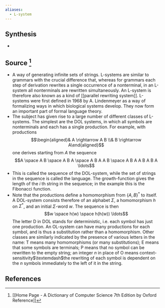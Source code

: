 ```yaml
---
aliases:
  - L-system
---
```

## Synthesis
- 
## Source [^1]
- A way of generating infinite sets of strings. L-systems are similar to grammars with the crucial difference that, whereas for grammars each step of derivation rewrites a single occurrence of a nonterminal, in an L-system all nonterminals are rewritten simultaneously. An L-system is therefore also known as a kind of [[parallel rewriting system]]. L-systems were first defined in 1968 by A. Lindenmeyer as a way of formalizing ways in which biological systems develop. They now form an important part of formal language theory.
- The subject has given rise to a large number of different classes of L-systems. The simplest are the DOL systems, in which all symbols are nonterminals and each has a single production. For example, with productions$$\begin{aligned}& A \rightarrow A B \\& B \rightarrow A\end{aligned}$$one derives starting from $A$ the sequence $$A \space A B \space A B A \space A B A A B \space A B A A B A B A \ldots$$
- This is called the sequence of the DOL-system, while the set of strings in the sequence is called the language. The growth-function gives the length of the $i$ th string in the sequence; in the example this is the Fibonacci function.
- Note that the productions define a homomorphism from $\{A, B\}^{*}$ to itself. A DOL-system consists therefore of an alphabet $\Sigma$, a homomorphism $h$ on $\Sigma^{*}$, and an initial $\Sigma$-word $w$. The sequence is then$$w \space h(w) \space h(h(w)) \ldots$$The letter D in DOL stands for deterministic, i.e. each symbol has just one production. An OL-system can have many productions for each symbol, and is thus a substitution rather than a homomorphism. Other classes are similarly indicated by the presence of various letters in the name: T means many homomorphisms (or many substitutions); E means that some symbols are terminals; P means that no symbol can be rewritten to the empty string; an integer $n$ in place of O means context-sensitivity$\textemdash$the rewriting of each symbol is dependent on the $n$ symbols immediately to the left of it in the string.
## References

[^1]: [[Home Page - A Dictionary of Computer Science 7th Edition by Oxford Reference]]